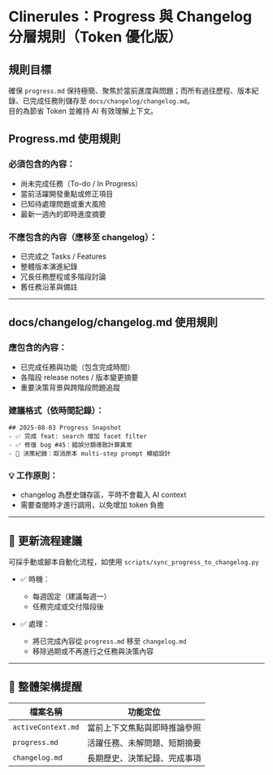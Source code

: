#  Clinerules：Progress 與 Changelog 分層規則（Token 優化版）

##  規則目標
確保 `progress.md` 保持極簡、聚焦於當前進度與問題；而所有過往歷程、版本紀錄、已完成任務則儲存至 `docs/changelog/changelog.md`。  
目的為節省 Token 並維持 AI 有效理解上下文。

##  Progress.md 使用規則

###  必須包含的內容：
- 尚未完成任務（To-do / In Progress）
- 當前活躍開發重點或修正項目
- 已知待處理問題或重大風險
- 最新一週內的即時進度摘要

###  不應包含的內容（應移至 changelog）：
- 已完成之 Tasks / Features
- 整體版本演進紀錄
- 冗長任務歷程或多階段討論
- 舊任務沿革與備註

---

##  docs/changelog/changelog.md 使用規則

###  應包含的內容：
- 已完成任務與功能（包含完成時間）
- 各階段 release notes / 版本變更摘要
- 重要決策背景與跨階段問題追蹤

###  建議格式（依時間記錄）：
```
## 2025-08-03 Progress Snapshot
- ✅ 完成 feat: search 增加 facet filter
- ✅ 修復 bug #45：錯誤分類導致計算異常
- 🧭 決策紀錄：取消原本 multi-step prompt 模組設計
```

### 💡 工作原則：
- changelog 為歷史儲存區，平時不會載入 AI context
- 需要查閱時才進行調用，以免增加 token 負擔

---

## 🔁 更新流程建議

可採手動或腳本自動化流程，如使用 `scripts/sync_progress_to_changelog.py`

- ✅ 時機：
  - 每週固定（建議每週一）
  - 任務完成或交付階段後

- ✅ 處理：
  - 將已完成內容從 `progress.md` 移至 `changelog.md`
  - 移除過期或不再進行之任務與決策內容

---

## 🎯 整體架構提醒

| 檔案名稱             | 功能定位                   |
|----------------------|----------------------------|
| `activeContext.md`   | 當前上下文焦點與即時推論參照 |
| `progress.md`        | 活躍任務、未解問題、短期摘要 |
| `changelog.md`       | 長期歷史、決策紀錄、完成事項 |





